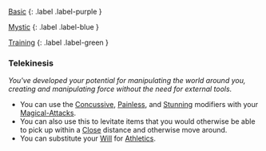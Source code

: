 
[Basic](Game/Basic-List)
{: .label .label-purple }

[Mystic](Game/Mystic)
{: .label .label-blue }

[Training](Game/Training-List)
{: .label .label-green }
### Telekinesis
*You've developed your potential for manipulating the world around you, creating and manipulating force without the need for external tools.*
* You can use the [Concussive](Game/Core/Magical-Attacks#Concussive), [Painless](Game/Core/Magical-Attacks#Painless), and [Stunning](Game/Core/Magical-Attacks#Stunning) modifiers with your [Magical-Attacks](Game/Core/Magical-Attacks).
* You can also use this to levitate items that you would otherwise be able to pick up within a [Close](Game/Core/Movement#Close) distance and otherwise move around.
* You can substitute your [Will](Game/Core/Spirit#Will) for [Athletics](Game/Core/Strength#Athletics).
